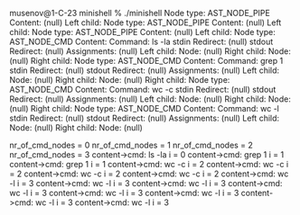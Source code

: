 musenov@1-C-23 minishell % ./minishell
Node type: AST_NODE_PIPE
Content: (null)
Left child:
	 Node type: AST_NODE_PIPE
	 Content: (null)
	 Left child:
		  Node type: AST_NODE_PIPE
		  Content: (null)
		  Left child:
				Node type: AST_NODE_CMD
				Content:
					 Command: ls -la 
					 stdin Redirect: (null)
					 stdout Redirect: (null)
					 Assignments: (null)
				Left child:
					 Node: (null)
				Right child:
					 Node: (null)
		  Right child:
				Node type: AST_NODE_CMD
				Content:
					 Command: grep 1 
					 stdin Redirect: (null)
					 stdout Redirect: (null)
					 Assignments: (null)
				Left child:
					 Node: (null)
				Right child:
					 Node: (null)
	 Right child:
		  Node type: AST_NODE_CMD
		  Content:
				Command: wc -c 
				stdin Redirect: (null)
				stdout Redirect: (null)
				Assignments: (null)
		  Left child:
				Node: (null)
		  Right child:
				Node: (null)
Right child:
	 Node type: AST_NODE_CMD
	 Content:
		  Command: wc -l 
		  stdin Redirect: (null)
		  stdout Redirect: (null)
		  Assignments: (null)
	 Left child:
		  Node: (null)
	 Right child:
		  Node: (null)

nr_of_cmd_nodes = 0
nr_of_cmd_nodes = 1
nr_of_cmd_nodes = 2
nr_of_cmd_nodes = 3
content->cmd: ls -la 
i = 0
content->cmd: grep 1 
i = 1
content->cmd: grep 1 
i = 1
content->cmd: wc -c 
i = 2
content->cmd: wc -c 
i = 2
content->cmd: wc -c 
i = 2
content->cmd: wc -c 
i = 2
content->cmd: wc -l 
i = 3
content->cmd: wc -l 
i = 3
content->cmd: wc -l 
i = 3
content->cmd: wc -l 
i = 3
content->cmd: wc -l 
i = 3
content->cmd: wc -l 
i = 3
content->cmd: wc -l 
i = 3
content->cmd: wc -l 
i = 3